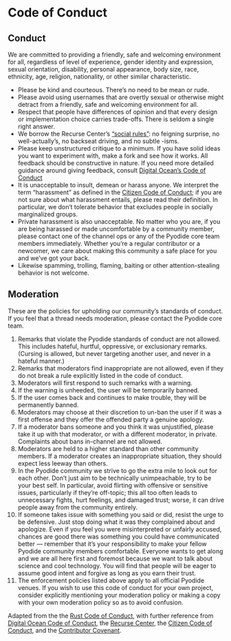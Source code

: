 # Code of Conduct

## Conduct

We are committed to providing a friendly, safe and welcoming environment for all, regardless of level of experience, gender identity and expression, sexual orientation, disability, personal appearance, body size, race, ethnicity, age, religion, nationality, or other similar characteristic.

- Please be kind and courteous. There’s no need to be mean or rude.
- Please avoid using usernames that are overtly sexual or otherwise might detract from a friendly, safe and welcoming environment for all.
- Respect that people have differences of opinion and that every design or implementation choice carries trade-offs. There is seldom a single right answer.
- We borrow the Recurse Center’s [“social rules”](https://www.recurse.com/manual#sub-sec-social-rules): no feigning surprise, no well-actually’s, no backseat driving, and no subtle -isms.
- Please keep unstructured critique to a minimum. If you have solid ideas you want to experiment with, make a fork and see how it works. All feedback should be constructive in nature. If you need more detailed guidance around giving feedback, consult [Digital Ocean’s Code of Conduct](https://github.com/digitalocean/engineering-code-of-conduct#giving-and-receiving-feedback)
- It is unacceptable to insult, demean or harass anyone. We interpret the term “harassment” as defined in the [Citizen Code of Conduct](https://github.com/stumpsyn/policies/blob/master/citizen_code_of_conduct.md); if you are not sure about what harassment entails, please read their definition. In particular, we don’t tolerate behavior that excludes people in socially marginalized groups.
- Private harassment is also unacceptable. No matter who you are, if you are being harassed or made uncomfortable by a community member, please contact one of the channel ops or any of the Pyodide core team members immediately. Whether you’re a regular contributor or a newcomer, we care about making this community a safe place for you and we’ve got your back.
- Likewise spamming, trolling, flaming, baiting or other attention-stealing behavior is not welcome.

## Moderation

These are the policies for upholding our community’s standards of conduct. If you feel that a thread needs moderation, please contact the Pyodide core team.

1. Remarks that violate the Pyodide standards of conduct are not allowed. This includes hateful, hurtful, oppressive, or exclusionary remarks. (Cursing is allowed, but never targeting another user, and never in a hateful manner.)
2. Remarks that moderators find inappropriate are not allowed, even if they do not break a rule explicitly listed in the code of conduct.
3. Moderators will first respond to such remarks with a warning.
4. If the warning is unheeded, the user will be temporarily banned.
5. If the user comes back and continues to make trouble, they will be permanently banned.
6. Moderators may choose at their discretion to un-ban the user if it was a first offense and they offer the offended party a genuine apology.
7. If a moderator bans someone and you think it was unjustified, please take it up with that moderator, or with a different moderator, in private. Complaints about bans in-channel are not allowed.
8. Moderators are held to a higher standard than other community members. If a moderator creates an inappropriate situation, they should expect less leeway than others.
9. In the Pyodide community we strive to go the extra mile to look out for each other. Don’t just aim to be technically unimpeachable, try to be your best self. In particular, avoid flirting with offensive or sensitive issues, particularly if they’re off-topic; this all too often leads to unnecessary fights, hurt feelings, and damaged trust; worse, it can drive people away from the community entirely.
10. If someone takes issue with something you said or did, resist the urge to be defensive. Just stop doing what it was they complained about and apologize. Even if you feel you were misinterpreted or unfairly accused, chances are good there was something you could have communicated better — remember that it’s your responsibility to make your fellow Pyodide community members comfortable. Everyone wants to get along and we are all here first and foremost because we want to talk about science and cool technology. You will find that people will be eager to assume good intent and forgive as long as you earn their trust.
11. The enforcement policies listed above apply to all official Pyodide venues.  If you wish to use this code of conduct for your own project, consider explicitly mentioning your moderation policy or making a copy with your own moderation policy so as to avoid confusion.

Adapted from the the [Rust Code of Conduct](https://www.rust-lang.org/en-US/conduct.html), with further reference from [Digital Ocean Code of Conduct](https://github.com/digitalocean/engineering-code-of-conduct#giving-and-receiving-feedback), the [Recurse Center](https://www.recurse.com/code-of-conduct), the [Citizen Code of Conduct](http://citizencodeofconduct.org/), and the [Contributor Covenant](https://www.contributor-covenant.org/version/1/4/code-of-conduct.html).

